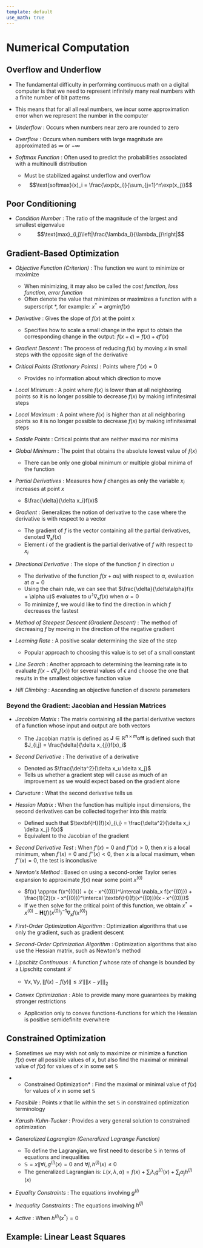 ```yaml
---
template: default
use_math: true
---
```


# Numerical Computation

## Overflow and Underflow

- The fundamental difficulty in performing continuous math on a digital computer is that we need to represent infinitely many real numbers with a finite number of bit patterns
- This means that for all all real numbers, we incur some approximation error when we represent the number in the computer

- *Underflow*
: Occurs when numbers near zero are rounded to zero

- *Overflow*
: Occurs when numbers with large magnitude are approximated as $\infty$ or $-\infty$

- *Softmax Function*
: Often used to predict the probabilities associated with a multinoulli distribution
    - Must be stabilized against underflow and overflow
    - $$\text{softmax}(x)_i = \frac{\exp(x_i)}{\sum_{j=1}^n\exp(x_j)}$$

## Poor Conditioning

- *Condition Number*
: The ratio of the magnitude of the largest and smallest eigenvalue
    - $$\text{max}_{i,j}\left|\frac{\lambda_i}{\lambda_j}\right|$$

## Gradient-Based Optimization

- *Objective Function (Criterion)*
: The function we want to minimize or maximize
    - When minimizing, it may also be called the *cost function*, *loss function*, *error function*
    - Often denote the value that minimizes or maximizes a function with a superscript \*, for example: $x^* = \text{argmin} f(x)$

- *Derivative*
: Gives the slope of $f(x)$ at the point x
    - Specifies how to scale a small change in the input to obtain the corresponding change in the output: $f(x + \epsilon) \approx f(x) + \epsilon f'(x)$

- *Gradient Descent*
: The process of reducing $f(x)$ by moving $x$ in small steps with the opposite sign of the derivative

- *Critical Points (Stationary Points)*
: Points where $f'(x) = 0$
    - Provides no information about which direction to move

- *Local Minimum*
: A point where $f(x)$ is lower than at all neighboring points so it is no longer possible to decrease $f(x)$ by making infinitesimal steps

- *Local Maximum*
: A point where $f(x)$ is higher than at all neighboring points so it is no longer possible to decrease $f(x)$ by making infinitesimal steps

- *Saddle Points*
: Critical points that are neither maxima nor minima

- *Global Minimum*
: The point that obtains the absolute lowest value of $f(x)$
    - There can be only one global minimum or multiple global minima of the function

- *Partial Derivatives*
: Measures how $f$ changes as only the variable $x_i$ increases at point $x$
    - $\frac{\delta}{\delta x_i}f(x)$

- *Gradient*
: Generalizes the notion of derivative to the case where the derivative is with respect to a vector
    - The gradient of $f$ is the vector containing all the partial derivatives, denoted $\nabla_x f(x)$
    - Element $i$ of the gradient is the partial derivative of $f$ with respect to $x_i$

- *Directional Derivative*
: The slope of the function $f$ in direction $u$
    - The derivative of the function $f(x + \alpha u)$ with respect to $\alpha$, evaluation at $\alpha = 0$
    - Using the chain rule, we can see that $\frac{\delta}{\delta\alpha}f(x + \alpha u)$ evaluates to $u^\intercal \nabla_x f(x)$ when $\alpha = 0$
    - To minimize $f$, we would like to find the direction in which $f$ decreases the fastest

- *Method of Steepest Descent (Gradient Descent)*
: The method of decreasing $f$ by moving in the direction of the negative gradient

- *Learning Rate*
: A positive scalar determining the size of the step
    - Popular approach to choosing this value is to set of a small constant

- *Line Search*
: Another approach to determining the learning rate is to evaluate $f(x - \epsilon \nabla_x f(x))$ for several values of $\epsilon$ and choose the one that results in the smallest objective function value

- *Hill Climbing*
: Ascending an objective function of discrete parameters

### Beyond the Gradient: Jacobian and Hessian Matrices

- *Jacobian Matrix*
: The matrix containing all the partial derivative vectors of a function whose input and output are both vectors
    - The Jacobian matrix is defined as $\textbf{J} \in \mathbb{R}^{n \times m} \text{of} \textbf{f}$ is defined such that $J_{i,j} = \frac{\delta}{\delta x_{j}}f(x)_i$


- *Second Derivative*
: The derivative of a derivative
    - Denoted as $\frac{\delta^2}{\delta x_u \delta x_j}$
    - Tells us whether a gradient step will cause as much of an improvement as we would expect based on the gradient alone

- *Curvature*
: What the second derivative tells us

- *Hessian Matrix*
: When the function has multiple input dimensions, the second derivatives can be collected together into this matrix
    - Defined such that $\textbf{H}(f)(x)_{i,j} = \frac{\delta^2}{\delta x_i \delta x_j} f(x)$
    - Equivalent to the Jacobian of the gradient

- *Second Derivative Test*
: When $f'(x) = 0 \text{ and } f''(x) > 0$, then $x$ is a local minimum, when $f'(x) = 0 \text{ and } f''(x) < 0$, then $x$ is a local maximum, when $f''(x) = 0$, the test is inconclusive

- *Newton's Method*
: Based on using a second-order Taylor series expansion to approximate $f(x)$ near some point $x^{(0)}$
    - $f(x) \approx f(x^{(0)}) + (x - x^{(0)})^\intercal \nabla_x f(x^{(0)}) + \frac{1}{2}(x - x^{(0)})^\intercal \textbf{H}(f)(x^{(0)})(x - x^{(0)})$
    - If we then solve for the critical point of this function, we obtain $x^* = x^{(0)} - \textbf{H}(f)(x^{(0)})^{-1} \nabla_x f(x^{(0)})$

- *First-Order Optimization Algorithm*
: Optimization algorithms that use only the gradient, such as gradient descent

- *Second-Order Optimization Algorithm*
: Optimization algorithms that also use the Hessian matrix, such as Newton's method

- *Lipschitz Continuous*
: A function $f$ whose rate of change is bounded by a Lipschitz constant $\mathcal{L}$
    - $\forall x, \forall y, \|f(x) - f(y)\| \le \mathcal{L} \|\| x - y \|\|_2$

- *Convex Optimization*
: Able to provide many more guarantees by making stronger restrictions
    - Application only to convex functions-functions for which the Hessian is positive semidefinite everwhere

## Constrained Optimization

- Sometimes we may wish not only to maximize or minimize a function $f(x)$ over all possible values of $x$, but also find the maximal or minimal value of $f(x)$ for values of $x$ in some set $\mathbb{S}$

- * Constrained Optimization*
: Find the maximal or minimal value of $f(x)$ for values of $x$ in some set $\mathbb{S}$

- *Feasibile*
: Points $x$ that lie within the set $\mathbb{S}$ in constrained optimization terminology

- *Karush-Kuhn-Tucker*
: Provides a very general solution to constrained optimization

- *Generalized Lagrangian (Generalized Lagrange Function)*
    - To define the Lagrangian, we first need to describe $\mathbb{S}$ in terms of equations and inequalities
    - $\mathbb{S} = {x \| \forall i, g^{(i)}(x) = 0 \text{ and } \forall j,h^{(j)}(x) \le 0}$
    - The generalized Lagrangian is: $L(x, \lambda, \alpha) = f(x) + \sum_i \lambda_i g^{(i)}(x) + \sum_j \alpha_j h^{(j)}(x)$

- *Equality Constraints*
: The equations involving $g^{(i)}$

- *Inequality Constraints*
: The equations involving $h^{(j)}$

- *Active*
: When $h^{(i)}(x^*) = 0$

## Example: Linear Least Squares